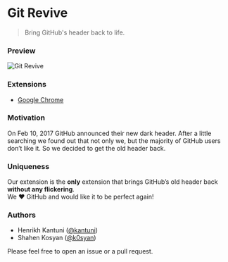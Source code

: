 # Git Revive
> Bring GitHub's header back to life.

### Preview
![Git Revive](https://github.com/bruntouchables/GitRevive/blob/master/example.png)

### Extensions
- [Google Chrome](https://chrome.google.com/webstore/detail/git-revive/ofmmhicgoalbngodgmkblneinagjmcpp)

### Motivation 
On Feb 10, 2017 GitHub announced their new dark header. After a little searching we found out that not only we, but the majority of GitHub users don’t like it. So we decided to get the old header back.

### Uniqueness
Our extension is the **only** extension that brings GitHub’s old header back **without any flickering**.  
We :heart: GitHub and would like it to be perfect again!

### Authors

- Henrikh Kantuni ([@kantuni](https://github.com/kantuni))
- Shahen Kosyan ([@k0syan](https://github.com/k0syan))

Please feel free to open an issue or a pull request.
